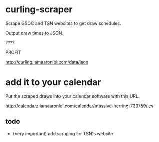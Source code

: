 # curling-scraper

Scrape GSOC and TSN websites to get draw schedules.

Output draw times to JSON.

????

PROFIT

http://curling.iamaaronlol.com/data/json

# add it to your calendar

Put the scraped draws into your calendar software with this URL.

http://calendarz.iamaaronlol.com/calendar/massive-herring-739759/ics

## todo

* (Very important) add scraping for TSN's website
